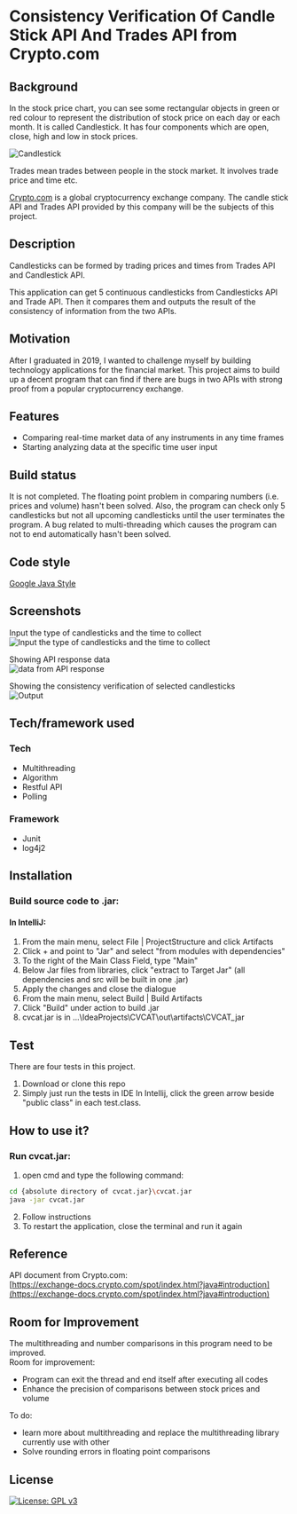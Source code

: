 # Consistency Verification Of Candle Stick API And Trades API from Crypto.com

## Background

In the stock price chart, you can see some rectangular objects in green or red colour to represent the distribution of stock price on each day or each month. It is called Candlestick. It has four components which are open, close, high and low in stock prices.</br>

![Candlestick](https://user-images.githubusercontent.com/66003316/203911743-912b6ed2-c38b-4618-8a7d-a67a59bd3e16.jpg)
</br>

Trades mean trades between people in the stock market. It involves trade price and time etc.

[Crypto.com](https://crypto.com/) is a global cryptocurrency exchange company. The candle stick API and Trades API provided by this company will be the subjects of this project.

## Description

Candlesticks can be formed by trading prices and times from Trades API and Candlestick API. </br>

This application can get 5 continuous candlesticks from Candlesticks API and Trade API. Then it compares them and outputs the result of the consistency of information from the two APIs.

## Motivation

After I graduated in 2019, I wanted to challenge myself by building technology applications for the financial market. This project aims to build up a decent program that can find if there are bugs in two APIs with strong proof from a popular cryptocurrency exchange.

## Features

- Comparing real-time market data of any instruments in any time frames
- Starting analyzing data at the specific time user input

## Build status
It is not completed. The floating point problem in comparing numbers (i.e. prices and volume) hasn't been solved. Also, the program can check only 5 candlesticks but not all upcoming candlesticks until the user terminates the program. A bug related to multi-threading which causes the program can not to end automatically hasn't been solved.

## Code style
[Google Java Style](https://google.github.io/styleguide/javaguide.html)

## Screenshots

Input the type of candlesticks and the time to collect</br>
![Input the type of candlesticks and the time to collect](https://user-images.githubusercontent.com/66003316/203912467-9e4a742d-08a3-4baa-b97c-e7a66245761a.png)</br>

Showing API response data</br>
![data from API response](https://user-images.githubusercontent.com/66003316/203921604-fab89627-86b0-4292-9d0c-84a6f780bc12.png)</br>

Showing the consistency verification of selected candlesticks</br>
![Output](https://user-images.githubusercontent.com/66003316/203921968-033709d8-2185-4608-a7e7-7a61e654f2e8.png)</br>


## Tech/framework used
### Tech
- Multithreading
- Algorithm
- Restful API
- Polling

### Framework
- Junit 
- log4j2

## Installation
### Build source code to .jar:
#### In IntelliJ:
1. From the main menu, select File | ProjectStructure and click Artifacts
2. Click + and point to "Jar" and select "from modules with dependencies"
3. To the right of the Main Class Field, type "Main"
4. Below Jar files from libraries, click "extract to Target Jar" (all dependencies and src will be built in one .jar) 
5. Apply the changes and close the dialogue
6. From the main menu, select Build | Build Artifacts
7. Click "Build" under action to build .jar
8. cvcat.jar is in \...\IdeaProjects\CVCAT\out\artifacts\CVCAT_jar

## Test
There are four tests in this project.
1. Download or clone this repo
2. Simply just run the tests in IDE
In Intellij, click the green arrow beside "public class" in each test.class.

## How to use it?
### Run cvcat.jar:
1. open cmd and type the following command:
```sh
cd {absolute directory of cvcat.jar}\cvcat.jar
java -jar cvcat.jar
```
2. Follow instructions
3. To restart the application, close the terminal and run it again

## Reference
API document from Crypto.com:</br>
[https://exchange-docs.crypto.com/spot/index.html?java#introduction](https://exchange-docs.crypto.com/spot/index.html?java#introduction)

## Room for Improvement
The multithreading and number comparisons in this program need to be improved. </br>
Room for improvement:
- Program can exit the thread and end itself after executing all codes
- Enhance the precision of comparisons between stock prices and volume

To do:
- learn more about multithreading and replace the multithreading library currently use with other
- Solve rounding errors in floating point comparisons

## License
[![License: GPL v3](https://img.shields.io/badge/License-GPLv3-blue.svg)](https://www.gnu.org/licenses/gpl-3.0)

